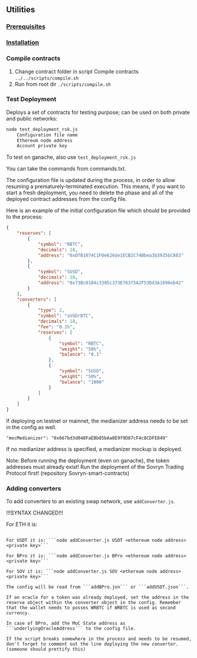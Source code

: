 
## Utilities

### [Prerequisites](../../README.md#prerequisites)

### [Installation](../../README.md#installation)

### Compile contracts
1. Change contract folder in script Compile contracts `../../scripts/compile.sh`
2. Run from root dir `./scripts/compile.sh`

### Test Deployment

Deploys a set of contracts for testing purpose; can be used on both private and public networks:
```bash
node test_deployment_rsk.js
    Configuration file name
    Ethereum node address
    Account private key
```

To test on ganache, also use ```test_deployment_rsk.js``` 

You can take the commands from commands.txt.

The configuration file is updated during the process, in order to allow resuming a prematurely-terminated execution. This means, if you want to start a fresh deployment, you need to delete the phase and all of the deployed contract addresses from the config file.

Here is an example of the initial configuration file which should be provided to the process:
```json
{
    "reserves": [
        {
            "symbol": "RBTC",
            "decimals": 18,
            "address": "0xDfB1074C1F0e626de1ECB2C74Bbea3b3935bC883"
        },
        {
            "symbol": "SUSD",
            "decimals": 18,
            "address": "0x73Bc0184c3385c373E76375A2F53Dd3A1696eb42"
        }
    ],
    "converters": [
        {
            "type": 2,
            "symbol": "sUSDrBTC",
            "decimals": 18,
            "fee": "0.1%",
            "reserves": [
                {
                    "symbol": "RBTC",
                    "weight": "50%",
                    "balance": "0.1"
                },
                {
                    "symbol": "SUSD",
                    "weight": "50%",
                    "balance": "1000"
                }
            ]
        }
    ]
}

```

If deploying on testnet or mainnet, the medianizer address needs to be set in the config as well.

```
"mocMedianizer": "0x667bd3d048FaEBb85bAa0E9f9D87cF4c8CDFE849"
```
If no medianizer address is specified, a medianizer mockup is deployed.

Note: Before running the deployment (even on ganache), the token addresses must already exist! Run the deployment of the Sovryn Trading Protocol first! (repository Sovryn-smart-contracts)

### Adding converters

To add converters to an existing swap network, use ```addConverter.js```.

!!!SYNTAX CHANGED!!!  
  
For ETH it is:  
```node addConverter.js ETH <config e.g. addETH_testnet.json> <execution data e.g. data_testnet> <node address e.g. for rsk testnet: https://public-node.testnet.rsk.co>  <private key>

For USDT it is: ```node addConverter.js USDT <ethereum node address> <private key>```

For BPro it is: ```node addConverter.js BPro <ethereum node address> <private key>```

For SOV it is: ```node addConverter.js SOV <ethereum node address> <private key>```

The config will be read from ```addBPro.jon``` or ```addUSDT.json```.

If an oracle for a token was already deployed, set the address in the reserve object within the converter object in the config. Remember that the wallet needs to posses WRBTC if WRBTC is used as second currency.

In case of BPro, add the MoC State address as  ```underlyingOracleAddress``` to the config file.

If the script breaks somewhere in the process and needs to be resumed, don't forget to comment out the line deploying the new converter. (someone should prettify this)
